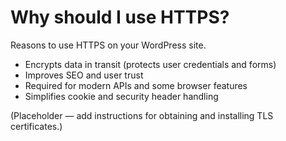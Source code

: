 # Why should I use HTTPS?

Reasons to use HTTPS on your WordPress site.

- Encrypts data in transit (protects user credentials and forms)
- Improves SEO and user trust
- Required for modern APIs and some browser features
- Simplifies cookie and security header handling

(Placeholder — add instructions for obtaining and installing TLS certificates.)
